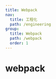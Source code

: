 ```yaml
---
title: Webpack
nav:
  title: 工程化
  path: /engineering
group:
  title: Webpack
  path: /webpack
  order: 1
---
```


# webpack